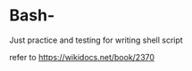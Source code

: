 # Bash-
Just practice and testing for writing shell script

refer to https://wikidocs.net/book/2370
